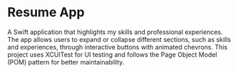 # Resume App

A Swift application that highlights my skills and professional experiences. The app allows users to expand or collapse different sections, such as skills and experiences, through interactive buttons with animated chevrons.
This project uses XCUITest for UI testing and follows the Page Object Model (POM) pattern for better maintainability. 



